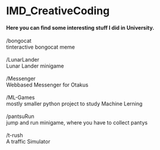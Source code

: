 # IMD_CreativeCoding

#### Here you can find some interesting stuff I did in University. 

/bongocat     <br>tinteractive bongocat meme <br><br>
/LunarLander  <br>Lunar Lander minigame<br><br>
/Messenger    <br>Webbased Messenger for Otakus<br><br>
/ML-Games     <br>mostly smaller python project to study Machine Lerning<br><br>
/pantsuRun      <br>jump and run minigame, where you have to collect pantys<br><br>
/t-rush       <br>A traffic Simulator<br><br>
